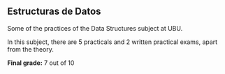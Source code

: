 <h2>Estructuras de Datos</h2>

<p>Some of the practices of the Data Structures subject at UBU.</p>

<p>In this subject, there are 5 practicals and 2 written practical exams, apart from the theory.</p>

<p><strong>Final grade:</strong> 7 out of 10</p>

